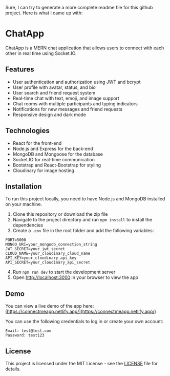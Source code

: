 Sure, I can try to generate a more complete readme file for this github project. Here is what I came up with:

# ChatApp

ChatApp is a MERN chat application that allows users to connect with each other in real time using Socket.IO.

## Features

- User authentication and authorization using JWT and bcrypt
- User profile with avatar, status, and bio
- User search and friend request system
- Real-time chat with text, emoji, and image support
- Chat rooms with multiple participants and typing indicators
- Notifications for new messages and friend requests
- Responsive design and dark mode

## Technologies

- React for the front-end
- Node.js and Express for the back-end
- MongoDB and Mongoose for the database
- Socket.IO for real-time communication
- Bootstrap and React-Bootstrap for styling
- Cloudinary for image hosting

## Installation

To run this project locally, you need to have Node.js and MongoDB installed on your machine.

1. Clone this repository or download the zip file
2. Navigate to the project directory and run `npm install` to install the dependencies
3. Create a `.env` file in the root folder and add the following variables:

```
PORT=5000
MONGO_URI=your_mongodb_connection_string
JWT_SECRET=your_jwt_secret
CLOUD_NAME=your_cloudinary_cloud_name
API_KEY=your_cloudinary_api_key
API_SECRET=your_cloudinary_api_secret
```

4. Run `npm run dev` to start the development server
5. Open [http://localhost:3000](http://localhost:3000) in your browser to view the app

## Demo

You can view a live demo of the app here: [https://connectmeapp.netlify.app/](https://connectmeapp.netlify.app/)

You can use the following credentials to log in or create your own account:

```
Email: test@test.com
Password: test123
```

## License

This project is licensed under the MIT License - see the [LICENSE](LICENSE) file for details.
